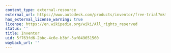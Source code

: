 ```yaml
---
content_type: external-resource
external_url: https://www.autodesk.com/products/inventor/free-trial?mktvar002=5659199|SEM|292754951|22909552031|kwd-11408290&utm_source=GGL&utm_medium=SEM&utm_campaign=GGL_D-M_Inventor_AMER_US_SL_SEM_BR_NEW_EX_0000_5659199&utm_id=5659199&utm_term=kwd-11408290&mkwid=s|pcrid|591195173695|pkw|autodesk%20inventor|pmt|b|pdv|c|slid||pgrid|22909552031|ptaid|kwd-11408290|pid|&utm_medium=cpc&utm_source=bing&utm_campaign=GGL_INVENTOR_US_BR_SEM_EXACT&utm_term=autodesk%20inventor&utm_content=s|pcrid|591195173695|pkw|autodesk%20inventor|pmt|b|pdv|c|slid||pgrid|22909552031|ptaid|kwd-11408290|&gad_source=1&gclid=CjwKCAjw5ImwBhBtEiwAFHDZx66QmuZP5wbll8yJTyOnwfv8PvJSW4zsSxz0Dn48vPrBEUX3Z2gFRRoCc3AQAvD_BwE&ef_id=ZQSx7wANWVmnhgBV:20240326123658:s
has_external_license_warning: true
license: https://en.wikipedia.org/wiki/All_rights_reserved
status: ''
title: Inventor
uid: 5f763fd6-2bbc-4c6e-b3bf-3af049651560
wayback_url: ''
---
```

